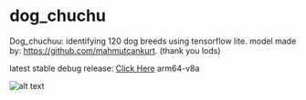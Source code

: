 # dog_chuchu

Dog_chuchuu: identifying 120 dog breeds using tensorflow lite.
model made by: https://github.com/mahmutcankurt. (thank you lods)

latest stable debug release: [Click Here](https://www.mediafire.com/file/1yz41gml7eun3s1/app-debug.apk/file) arm64-v8a

![alt text](https://ibb.co/RGzgY8qQ)
